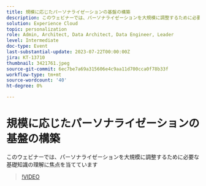 ```yaml
---
title: 規模に応じたパーソナライゼーションの基盤の構築
description: このウェビナーでは、パーソナライゼーションを大規模に調整するために必要な基礎知識の理解に焦点を当てています
solution: Experience Cloud
topic: personalization
role: Admin, Architect, Data Architect, Data Engineer, Leader
level: Intermediate
doc-type: Event
last-substantial-update: 2023-07-22T00:00:00Z
jira: KT-13710
thumbnail: 3421761.jpeg
source-git-commit: 6ec7be7a69a315606e4c9aa11d700cca0f78b33f
workflow-type: tm+mt
source-wordcount: '40'
ht-degree: 0%

---
```



# 規模に応じたパーソナライゼーションの基盤の構築

このウェビナーでは、パーソナライゼーションを大規模に調整するために必要な基礎知識の理解に焦点を当てています

>[!VIDEO](https://video.tv.adobe.com/v/3421761/?learn=on)
